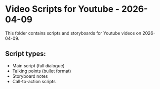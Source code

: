 # Video Scripts for Youtube - 2026-04-09

This folder contains scripts and storyboards for Youtube videos on 2026-04-09.

## Script types:
- Main script (full dialogue)
- Talking points (bullet format)
- Storyboard notes
- Call-to-action scripts
